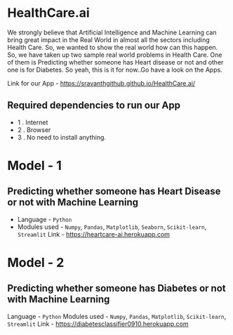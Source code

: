 # HealthCare.ai

We strongly believe that Artificial Intelligence and Machine Learning can bring great impact in the Real World in almost all the sectors including Health Care. So, we wanted to show the real world how can this happen. So, we have taken up two sample real world problems in Health Care. One of them is Predicting whether someone has Heart disease or not and other one is for Diabetes. So yeah, this is it for now..Go have a look on the Apps.

Link for our App - https://sravanthgithub.github.io/HealthCare.ai/

## Required dependencies to run our App 
* 1 . Internet
* 2 . Browser
* 3 . No need to install anything.

# Model - 1
## Predicting whether someone has Heart Disease or not with Machine Learning
* Language - `Python`
* Modules used - `Numpy`, `Pandas`, `Matplotlib`, `Seaborn`, `Scikit-learn`, `Streamlit`
Link - https://heartcare-ai.herokuapp.com

# Model - 2
## Predicting whether someone has Diabetes or not with Machine Learning
Language - `Python`
Modules used - `Numpy`, `Pandas`, `Matplotlib`, `Scikit-learn`, `Streamlit`
Link - https://diabetesclassifier0910.herokuapp.com

